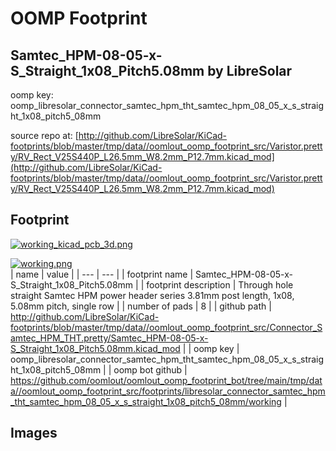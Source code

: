 # OOMP Footprint  
## Samtec_HPM-08-05-x-S_Straight_1x08_Pitch5.08mm  by LibreSolar  
  
oomp key: oomp_libresolar_connector_samtec_hpm_tht_samtec_hpm_08_05_x_s_straight_1x08_pitch5_08mm  
  
source repo at: [http://github.com/LibreSolar/KiCad-footprints/blob/master/tmp/data//oomlout_oomp_footprint_src/Varistor.pretty/RV_Rect_V25S440P_L26.5mm_W8.2mm_P12.7mm.kicad_mod](http://github.com/LibreSolar/KiCad-footprints/blob/master/tmp/data//oomlout_oomp_footprint_src/Varistor.pretty/RV_Rect_V25S440P_L26.5mm_W8.2mm_P12.7mm.kicad_mod)  
## Footprint  
  
[![working_kicad_pcb_3d.png](working_kicad_pcb_3d_600.png)](working_kicad_pcb_3d.png)  
  
[![working.png](working_600.png)](working.png)  
| name | value | 
| --- | --- | 
| footprint name | Samtec_HPM-08-05-x-S_Straight_1x08_Pitch5.08mm | 
| footprint description | Through hole straight Samtec HPM power header series 3.81mm post length, 1x08, 5.08mm pitch, single row | 
| number of pads | 8 | 
| github path | http://github.com/LibreSolar/KiCad-footprints/blob/master/tmp/data//oomlout_oomp_footprint_src/Connector_Samtec_HPM_THT.pretty/Samtec_HPM-08-05-x-S_Straight_1x08_Pitch5.08mm.kicad_mod | 
| oomp key | oomp_libresolar_connector_samtec_hpm_tht_samtec_hpm_08_05_x_s_straight_1x08_pitch5_08mm | 
| oomp bot github | https://github.com/oomlout/oomlout_oomp_footprint_bot/tree/main/tmp/data//oomlout_oomp_footprint_src/footprints/libresolar_connector_samtec_hpm_tht_samtec_hpm_08_05_x_s_straight_1x08_pitch5_08mm/working | 
## Images  
